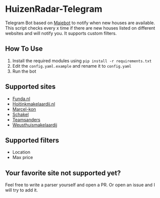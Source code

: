 # HuizenRadar-Telegram
Telegram Bot based on [Maiebot](https://github.com/bastiaanbiester/maiebot) to notify when new houses are available.
This script checks every x time if there are new houses listed on different websites and will notify you.
It supports custom filters.

## How To Use
1. Install the required modules using `pip install -r requirements.txt`
2. Edit the `config.yaml.example` and rename it to `config.yaml`
3. Run the bot

## Supported sites
 - [Funda.nl](https://funda.nl)
 - [Hoitinkmakelaardij.nl](https://hoitinkmakelaardij.nl)
 - [Marcel-kon](https://marcel-kon.nl)
 - [Schakel](https://schakel.nl)
 - [Teamsanders](https://teamsanders.nl)
 - [Weusthuismakelaardij](https://weusthuismakelaardij.nl)

## Supported filters
 - Location
 - Max price

## Your favorite site not supported yet?
Feel free to write a parser yourself and open a PR. Or open an issue and I will try to add it.
